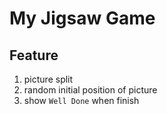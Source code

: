 # My Jigsaw Game

## Feature

1. picture split
2. random initial position of picture
3. show `Well Done` when finish